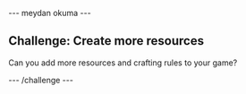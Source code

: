 \--- meydan okuma \---

## Challenge: Create more resources

Can you add more resources and crafting rules to your game?

\--- /challenge \---